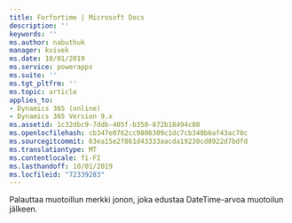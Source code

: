 ```yaml
---
title: Forfortime | Microsoft Docs
description: ''
keywords: ''
ms.author: nabuthuk
manager: kvivek
ms.date: 10/01/2019
ms.service: powerapps
ms.suite: ''
ms.tgt_pltfrm: ''
ms.topic: article
applies_to:
- Dynamics 365 (online)
- Dynamics 365 Version 9.x
ms.assetid: 1c32dbc9-7ddb-405f-b350-872b18494c80
ms.openlocfilehash: cb347e0762cc9806309c1dc7cb348b6af43ac70c
ms.sourcegitcommit: 63ea15e2f861d43333aacda19230cd8922d7bdfd
ms.translationtype: MT
ms.contentlocale: fi-FI
ms.lasthandoff: 10/01/2019
ms.locfileid: "72339283"
---
```

Palauttaa muotoillun merkki jonon, joka edustaa DateTime-arvoa muotoilun jälkeen.
